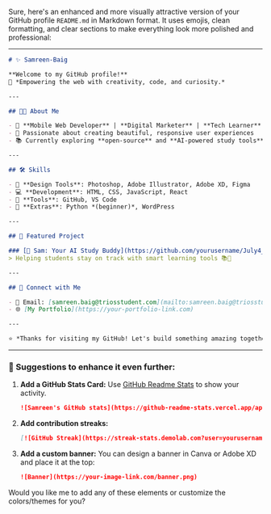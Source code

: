Sure, here's an enhanced and more visually attractive version of your GitHub profile `README.md` in Markdown format. It uses emojis, clean formatting, and clear sections to make everything look more polished and professional:

---

```markdown
# ✨ Samreen-Baig

**Welcome to my GitHub profile!**  
🎯 *Empowering the web with creativity, code, and curiosity.*

---

## 👩‍💻 About Me

- 💼 **Mobile Web Developer** | **Digital Marketer** | **Tech Learner**
- 🎨 Passionate about creating beautiful, responsive user experiences
- 📚 Currently exploring **open-source** and **AI-powered study tools**

---

## 🛠️ Skills

- 🎨 **Design Tools**: Photoshop, Adobe Illustrator, Adobe XD, Figma  
- 💻 **Development**: HTML, CSS, JavaScript, React  
- 🧰 **Tools**: GitHub, VS Code  
- 🐍 **Extras**: Python *(beginner)*, WordPress

---

## 🚀 Featured Project

### [📘 Sam: Your AI Study Buddy](https://github.com/yourusername/July4_Assignment_3)
> Helping students stay on track with smart learning tools 📚🧠

---

## 🔗 Connect with Me

- 📧 Email: [samreen.baig@triosstudent.com](mailto:samreen.baig@triosstudent.com)
- 🌐 [My Portfolio](https://your-portfolio-link.com)

---

⭐ *Thanks for visiting my GitHub! Let's build something amazing together.*  
```

---

### 🌈 Suggestions to enhance it even further:

1. **Add a GitHub Stats Card:**
   Use [GitHub Readme Stats](https://github.com/anuraghazra/github-readme-stats) to show your activity.

   ```markdown
   ![Samreen's GitHub stats](https://github-readme-stats.vercel.app/api?username=yourusername&show_icons=true&theme=tokyonight)
   ```

2. **Add contribution streaks:**

   ```markdown
   [![GitHub Streak](https://streak-stats.demolab.com?user=yourusername&theme=tokyonight)](https://git.io/streak-stats)
   ```

3. **Add a custom banner:**
   You can design a banner in Canva or Adobe XD and place it at the top:

   ```markdown
   ![Banner](https://your-image-link.com/banner.png)
   ```

Would you like me to add any of these elements or customize the colors/themes for you?
